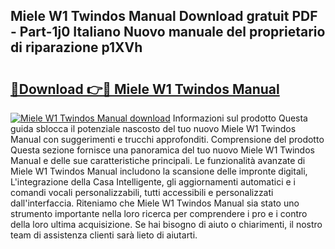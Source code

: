 ## Miele W1 Twindos Manual Download gratuit PDF - Part-1j0 Italiano Nuovo manuale del proprietario di riparazione p1XVh

# <h2><a href="http://dfa68df.blite.top/?on=Miele+W1+Twindos+Manual">🔗Download 👉🔴 Miele W1 Twindos Manual</a></h2>

[![Miele W1 Twindos Manual download](https://i.imgur.com/lujVjoI.png)](http://dfa68df.blite.top/?on=Miele+W1+Twindos+Manual)
Informazioni sul prodotto Questa guida sblocca il potenziale nascosto del tuo nuovo Miele W1 Twindos Manual con suggerimenti e trucchi approfonditi. Comprensione del prodotto Questa sezione fornisce una panoramica del tuo nuovo Miele W1 Twindos Manual e delle sue caratteristiche principali. Le funzionalità avanzate di Miele W1 Twindos Manual includono la scansione delle impronte digitali, L'integrazione della Casa Intelligente, gli aggiornamenti automatici e i comandi vocali personalizzabili, tutti accessibili e personalizzati dall'interfaccia. Riteniamo che Miele W1 Twindos Manual sia stato uno strumento importante nella loro ricerca per comprendere i pro e i contro della loro ultima acquisizione. Se hai bisogno di aiuto o chiarimenti, il nostro team di assistenza clienti sarà lieto di aiutarti.
